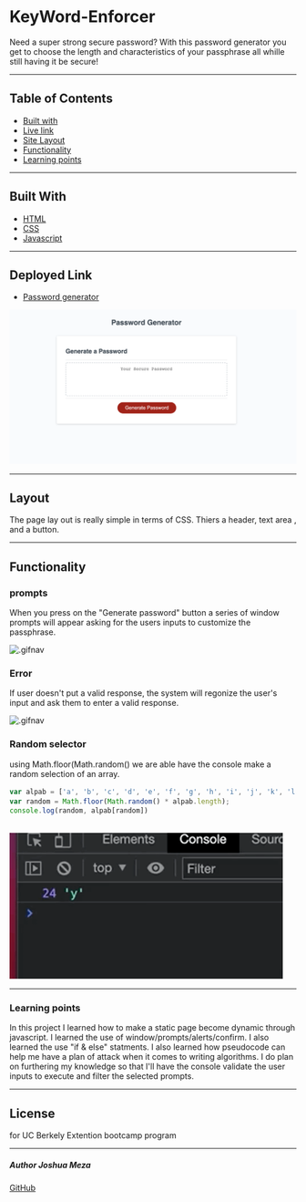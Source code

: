 # KeyWord-Enforcer

Need a super strong secure password?
With this password generator you get to choose the length and characteristics of your passphrase all whille still having it be secure!

---

## Table of Contents

* [Built with](#built-with)
* [Live link](#deployed-link)
* [Site Layout](#layout)
* [Functionality](#functionality)
* [Learning points](#learning-points)

---
## Built With

* [HTML](https://developer.mozilla.org/en-US/docs/Web/HTML)
* [CSS](https://developer.mozilla.org/en-US/docs/Web/CSS)
* [Javascript](https://developer.mozilla.org/en-US/docs/Web/JavaScript)
---
## Deployed Link

* [Password generator](https://705h-s.github.io/KeyWord-Enforcer/)

![website](Images/webpage.png)

---

## Layout

The page lay out is really simple in terms of CSS. Thiers a header, text area , and a button.

---

## Functionality

### prompts 

When you press on the "Generate password" button a series of window prompts will appear asking for the users inputs to customize the passphrase. 

![.gifnav](Images/windowprompts.gif)


### Error

If user doesn't put a valid response, the system will regonize the user's input and ask them to enter a valid response. 

![.gifnav](Images/error.alert.gif)

### Random selector 

using Math.floor(Math.random() we are able have the console make a random selection of an array. 
```javascript
var alpab = ['a', 'b', 'c', 'd', 'e', 'f', 'g', 'h', 'i', 'j', 'k', 'l', 'm', 'n', 'o', 'p', 'q', 'r', 's', 't', 'u', 'v', 'w', 'x', 'y', 'z'];
var random = Math.floor(Math.random() * alpab.length);
console.log(random, alpab[random])
   
```

![random](Images/random.gif)

---

### Learning points 

In this project I learned how to make a static page become dynamic through javascript. I learned the use of window/prompts/alerts/confirm. I also learned the use "if & else" statments. I also learned how pseudocode can help me have a plan of attack when it comes to writing algorithms. I do plan on furthering my knowledge so that I'll have the console validate the user inputs to execute and filter the selected prompts. 

---

## License
for UC Berkely Extention bootcamp program

---
##### Author Joshua Meza
[GitHub](https://github.com/705h-S)